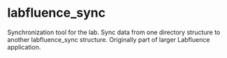 # labfluence_sync
Synchronization tool for the lab. Sync data from one directory structure to another labfluence_sync structure. Originally part of larger Labfluence application.
